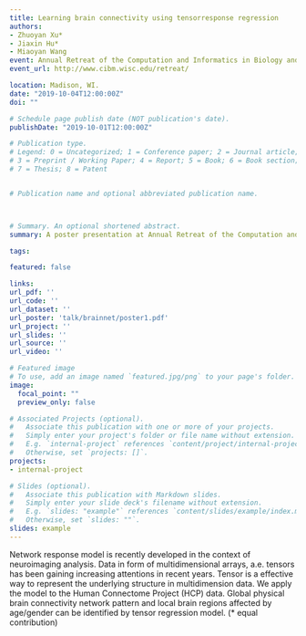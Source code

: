 ```yaml
---
title: Learning brain connectivity using tensorresponse regression
authors:
- Zhuoyan Xu*
- Jiaxin Hu*
- Miaoyan Wang
event: Annual Retreat of the Computation and Informatics in Biology and Medicine (CIBM) Training Program and the Bio-Data Science (BDS) Program
event_url: http://www.cibm.wisc.edu/retreat/

location: Madison, WI.
date: "2019-10-04T12:00:00Z"
doi: ""

# Schedule page publish date (NOT publication's date).
publishDate: "2019-10-01T12:00:00Z"

# Publication type.
# Legend: 0 = Uncategorized; 1 = Conference paper; 2 = Journal article;
# 3 = Preprint / Working Paper; 4 = Report; 5 = Book; 6 = Book section;
# 7 = Thesis; 8 = Patent


# Publication name and optional abbreviated publication name.



# Summary. An optional shortened abstract.
summary: A poster presentation at Annual Retreat of the Computation and Informatics in Biology and Medicine (CIBM) Training Program and the Bio-Data Science (BDS) Program. Presented to faculty from the Department of Biological Medicine Information/Statistics/Computer Science in the UW-Madison.

tags:

featured: false

links:
url_pdf: ''
url_code: ''
url_dataset: ''
url_poster: 'talk/brainnet/poster1.pdf'
url_project: ''
url_slides: ''
url_source: ''
url_video: ''

# Featured image
# To use, add an image named `featured.jpg/png` to your page's folder. 
image:
  focal_point: ""
  preview_only: false

# Associated Projects (optional).
#   Associate this publication with one or more of your projects.
#   Simply enter your project's folder or file name without extension.
#   E.g. `internal-project` references `content/project/internal-project/index.md`.
#   Otherwise, set `projects: []`.
projects:
- internal-project

# Slides (optional).
#   Associate this publication with Markdown slides.
#   Simply enter your slide deck's filename without extension.
#   E.g. `slides: "example"` references `content/slides/example/index.md`.
#   Otherwise, set `slides: ""`.
slides: example
---
```


Network response model is recently developed in the context of neuroimaging analysis. Data in form of multidimensional arrays, a.e. tensors has been gaining increasing attentions in recent years. Tensor is a effective way to represent the underlying structure in multidimension data. We apply the model to the Human Connectome Project (HCP) data. Global physical brain connectivity network pattern and local brain regions affected by age/gender can be identified by tensor regression model.  (* equal contribution)
